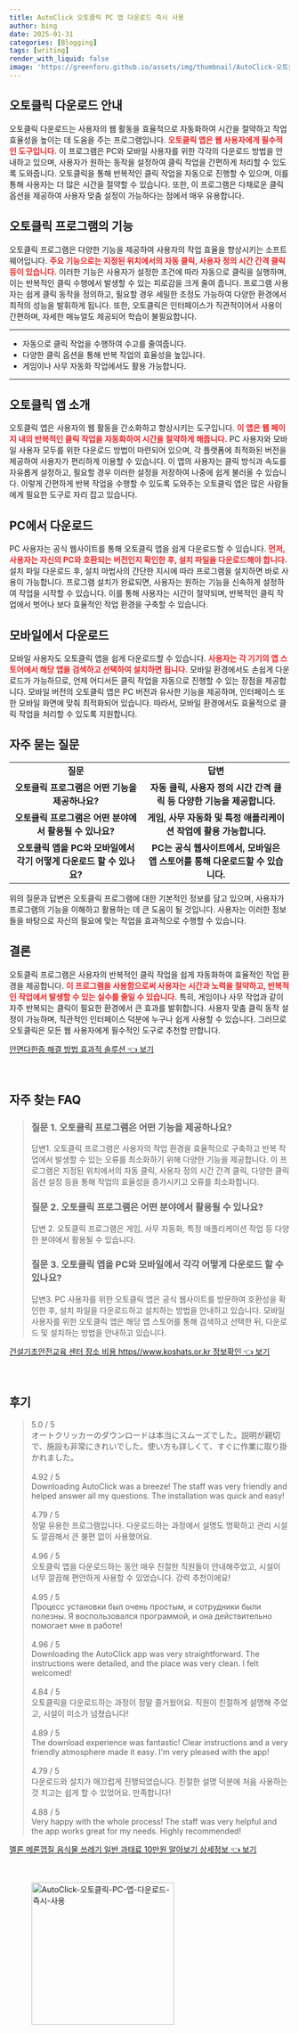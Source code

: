 ```yaml
---
title: AutoClick 오토클릭 PC 앱 다운로드 즉시 사용
author: bing
date: 2025-01-31
categories: [Blogging]
tags: [writing]
render_with_liquid: false
image: 'https://greenforu.github.io/assets/img/thumbnail/AutoClick-오토클릭-PC-앱-다운로드-즉시-사용.webp'
---
```



<h2 id='오토클릭 다운로드 안내'>오토클릭 다운로드 안내</h2>

<p>오토클릭 다운로드는 사용자의 웹 활동을 효율적으로 자동화하여 시간을 절약하고 작업 효율성을 높이는 데 도움을 주는 프로그램입니다. <b><span style="color: #ee2323;">오토클릭 앱은 웹 사용자에게 필수적인 도구입니다.</span></b> 이 프로그램은 PC와 모바일 사용자를 위한 각각의 다운로드 방법을 안내하고 있으며, 사용자가 원하는 동작을 설정하여 클릭 작업을 간편하게 처리할 수 있도록 도와줍니다. 오토클릭을 통해 반복적인 클릭 작업을 자동으로 진행할 수 있으며, 이를 통해 사용자는 더 많은 시간을 절약할 수 있습니다. 또한, 이 프로그램은 다채로운 클릭 옵션을 제공하여 사용자 맞춤 설정이 가능하다는 점에서 매우 유용합니다.</p>

<h2 id='오토클릭 프로그램의 기능'>오토클릭 프로그램의 기능</h2>

<p>오토클릭 프로그램은 다양한 기능을 제공하여 사용자의 작업 효율을 향상시키는 소프트웨어입니다. <b><span style="color: #ee2323;">주요 기능으로는 지정된 위치에서의 자동 클릭, 사용자 정의 시간 간격 클릭 등이 있습니다.</span></b> 이러한 기능은 사용자가 설정한 조건에 따라 자동으로 클릭을 실행하며, 이는 반복적인 클릭 수행에서 발생할 수 있는 피로감을 크게 줄여 줍니다. 프로그램 사용자는 쉽게 클릭 동작을 정의하고, 필요할 경우 세밀한 조정도 가능하여 다양한 환경에서 최적의 성능을 발휘하게 됩니다. 또한, 오토클릭은 인터페이스가 직관적이어서 사용이 간편하며, 자세한 매뉴얼도 제공되어 학습이 불필요합니다.</p>

<hr />

<ul>
    <li>자동으로 클릭 작업을 수행하여 수고를 줄여줍니다.</li>
    <li>다양한 클릭 옵션을 통해 반복 작업의 효율성을 높입니다.</li>
    <li>게임이나 사무 자동화 작업에서도 활용 가능합니다.</li>
</ul>

<hr />

<h2 id='오토클릭 앱 소개'>오토클릭 앱 소개</h2>

<p>오토클릭 앱은 사용자의 웹 활동을 간소화하고 향상시키는 도구입니다. <b><span style="color: #ee2323;">이 앱은 웹 페이지 내의 반복적인 클릭 작업을 자동화하여 시간을 절약하게 해줍니다.</span></b> PC 사용자와 모바일 사용자 모두를 위한 다운로드 방법이 마련되어 있으며, 각 플랫폼에 최적화된 버전을 제공하여 사용자가 편리하게 이용할 수 있습니다. 이 앱의 사용자는 클릭 방식과 속도를 자유롭게 설정하고, 필요할 경우 이러한 설정을 저장하여 나중에 쉽게 불러올 수 있습니다. 이렇게 간편하게 반복 작업을 수행할 수 있도록 도와주는 오토클릭 앱은 많은 사람들에게 필요한 도구로 자리 잡고 있습니다.</p>

<h2 id='PC에서 다운로드'>PC에서 다운로드</h2>

<p>PC 사용자는 공식 웹사이트를 통해 오토클릭 앱을 쉽게 다운로드할 수 있습니다. <b><span style="color: #ee2323;">먼저, 사용자는 자신의 PC와 호환되는 버전인지 확인한 후, 설치 파일을 다운로드해야 합니다.</span></b> 설치 파일 다운로드 후, 설치 마법사의 간단한 지시에 따라 프로그램을 설치하면 바로 사용이 가능합니다. 프로그램 설치가 완료되면, 사용자는 원하는 기능을 신속하게 설정하여 작업을 시작할 수 있습니다. 이를 통해 사용자는 시간이 절약되며, 반복적인 클릭 작업에서 벗어나 보다 효율적인 작업 환경을 구축할 수 있습니다.</p>

<h2 id='모바일에서 다운로드'>모바일에서 다운로드</h2>

<p>모바일 사용자도 오토클릭 앱을 쉽게 다운로드할 수 있습니다. <b><span style="color: #ee2323;">사용자는 각 기기의 앱 스토어에서 해당 앱을 검색하고 선택하여 설치하면 됩니다.</span></b> 모바일 환경에서도 손쉽게 다운로드가 가능하므로, 언제 어디서든 클릭 작업을 자동으로 진행할 수 있는 장점을 제공합니다. 모바일 버전의 오토클릭 앱은 PC 버전과 유사한 기능을 제공하며, 인터페이스 또한 모바일 화면에 맞춰 최적화되어 있습니다. 따라서, 모바일 환경에서도 효율적으로 클릭 작업을 처리할 수 있도록 지원합니다.</p>

<h2 id='자주 묻는 질문'>자주 묻는 질문</h2>

<table>
    <tr>
        <td style="text-align: center; height: 17px;"><b>질문</b></td>
        <td style="text-align: center; height: 17px;"><b>답변</b></td>
    </tr>
    <tr>
        <td style="text-align: center; height: 17px;"><b>오토클릭 프로그램은 어떤 기능을 제공하나요?</b></td>
        <td style="text-align: center; height: 17px;"><b>자동 클릭, 사용자 정의 시간 간격 클릭 등 다양한 기능을 제공합니다.</b></td>
    </tr>
    <tr>
        <td style="text-align: center; height: 17px;"><b>오토클릭 프로그램은 어떤 분야에서 활용될 수 있나요?</b></td>
        <td style="text-align: center; height: 17px;"><b>게임, 사무 자동화 및 특정 애플리케이션 작업에 활용 가능합니다.</b></td>
    </tr>
    <tr>
        <td style="text-align: center; height: 17px;"><b>오토클릭 앱을 PC와 모바일에서 각기 어떻게 다운로드 할 수 있나요?</b></td>
        <td style="text-align: center; height: 17px;"><b>PC는 공식 웹사이트에서, 모바일은 앱 스토어를 통해 다운로드할 수 있습니다.</b></td>
    </tr>
</table>

<p>위의 질문과 답변은 오토클릭 프로그램에 대한 기본적인 정보를 담고 있으며, 사용자가 프로그램의 기능을 이해하고 활용하는 데 큰 도움이 될 것입니다. 사용자는 이러한 정보들을 바탕으로 자신의 필요에 맞는 작업을 효과적으로 수행할 수 있습니다.</p>

<h2 id='결론'>결론</h2>

<p>오토클릭 프로그램은 사용자의 반복적인 클릭 작업을 쉽게 자동화하여 효율적인 작업 환경을 제공합니다. <b><span style="color: #ee2323;">이 프로그램을 사용함으로써 사용자는 시간과 노력을 절약하고, 반복적인 작업에서 발생할 수 있는 실수를 줄일 수 있습니다.</span></b> 특히, 게임이나 사무 작업과 같이 자주 반복되는 클릭이 필요한 환경에서 큰 효과를 발휘합니다. 사용자 맞춤 클릭 동작 설정이 가능하며, 직관적인 인터페이스 덕분에 누구나 쉽게 사용할 수 있습니다. 그러므로 오토클릭은 모든 웹 사용자에게 필수적인 도구로 추천할 만합니다.</p>


<p><a class="click-button" title="안면다한증 해결 방법 효과적 솔루션" href="https://greenforu.github.io/posts/%EC%95%88%EB%A9%B4%EB%8B%A4%ED%95%9C%EC%A6%9D-%ED%95%B4%EA%B2%B0-%EB%B0%A9%EB%B2%95-%ED%9A%A8%EA%B3%BC%EC%A0%81-%EC%86%94%EB%A3%A8%EC%85%98/" rel="dofollow">안면다한증 해결 방법 효과적 솔루션 👈 보기</a></p><br>
<h2 id='자주_찾는_FAQ'>자주 찾는 FAQ</h2>
<div itemscope="" itemtype="https://schema.org/FAQPage"> 
<blockquote> 
<div itemscope="" itemprop="mainEntity" itemtype="https://schema.org/Question"> 
<h3 itemprop="name">질문 1. 오토클릭 프로그램은 어떤 기능을 제공하나요?</h3> 
<div itemscope="" itemprop="acceptedAnswer" itemtype="https://schema.org/Answer"> 
<span itemprop="text"> 
<p>답변1. 오토클릭 프로그램은 사용자의 작업 환경을 효율적으로 구축하고 반복 작업에서 발생할 수 있는 오류를 최소화하기 위해 다양한 기능을 제공합니다. 이 프로그램은 지정된 위치에서의 자동 클릭, 사용자 정의 시간 간격 클릭, 다양한 클릭 옵션 설정 등을 통해 작업의 효율성을 증가시키고 오류를 최소화합니다.</p> 
</span> 
</div> 
</div> 

<div itemscope="" itemprop="mainEntity" itemtype="https://schema.org/Question"> 
<h3 itemprop="name">질문 2. 오토클릭 프로그램은 어떤 분야에서 활용될 수 있나요?</h3> 
<div itemscope="" itemprop="acceptedAnswer" itemtype="https://schema.org/Answer"> 
<span itemprop="text"> 
<p>답변 2. 오토클릭 프로그램은 게임, 사무 자동화, 특정 애플리케이션 작업 등 다양한 분야에서 활용될 수 있습니다.</p> 
</span> 
</div> 
</div> 

<div itemscope="" itemprop="mainEntity" itemtype="https://schema.org/Question"> 
<h3 itemprop="name">질문 3. 오토클릭 앱을 PC와 모바일에서 각각 어떻게 다운로드 할 수 있나요?</h3> 
<div itemscope="" itemprop="acceptedAnswer" itemtype="https://schema.org/Answer"> 
<span itemprop="text"> 
<p>답변3. PC 사용자를 위한 오토클릭 앱은 공식 웹사이트를 방문하여 호환성을 확인한 후, 설치 파일을 다운로드하고 설치하는 방법을 안내하고 있습니다. 모바일 사용자를 위한 오토클릭 앱은 해당 앱 스토어를 통해 검색하고 선택한 뒤, 다운로드 및 설치하는 방법을 안내하고 있습니다.</p> 
</span> 
</div> 
</div> 

</blockquote> 
</div>
<p><a class="click-button" title="건설기초안전교육 센터 장소 비용 https//www.koshats.or.kr 정보확인" href="https://greenforu.github.io/posts/%EA%B1%B4%EC%84%A4%EA%B8%B0%EC%B4%88%EC%95%88%EC%A0%84%EA%B5%90%EC%9C%A1-%EC%84%BC%ED%84%B0-%EC%9E%A5%EC%86%8C-%EB%B9%84%EC%9A%A9-httpswww.koshats.or.kr-%EC%A0%95%EB%B3%B4%ED%99%95%EC%9D%B8/" rel="dofollow">건설기초안전교육 센터 장소 비용 https//www.koshats.or.kr 정보확인 👈 보기</a></p><br>
<h2 id='후기'>후기</h2>
<div itemscope itemtype="https://schema.org/Product">
  <blockquote>
  <div itemprop="review" itemscope itemtype="https://schema.org/Review">
      <div itemprop="reviewRating" itemscope itemtype="https://schema.org/Rating"> <span itemprop="ratingValue">5.0</span> / <span itemprop="bestRating">5</span> </div>
      <span itemprop="reviewBody">オートクリッカーのダウンロードは本当にスムーズでした。説明が親切で、施設も非常にきれいでした。使い方も詳しくて、すぐに作業に取り掛かれました。</span>
  </div>
  <br>
  <div itemprop="review" itemscope itemtype="https://schema.org/Review">
      <div itemprop="reviewRating" itemscope itemtype="https://schema.org/Rating"> <span itemprop="ratingValue">4.92</span> / <span itemprop="bestRating">5</span> </div>
      <span itemprop="reviewBody">Downloading AutoClick was a breeze! The staff was very friendly and helped answer all my questions. The installation was quick and easy!</span>
  </div>
  <br>
  <div itemprop="review" itemscope itemtype="https://schema.org/Review">
      <div itemprop="reviewRating" itemscope itemtype="https://schema.org/Rating"> <span itemprop="ratingValue">4.79</span> / <span itemprop="bestRating">5</span> </div>
      <span itemprop="reviewBody">정말 유용한 프로그램입니다. 다운로드하는 과정에서 설명도 명확하고 관리 시설도 깔끔해서 큰 불편 없이 사용했어요.</span>
  </div>
  <br>
  <div itemprop="review" itemscope itemtype="https://schema.org/Review">
      <div itemprop="reviewRating" itemscope itemtype="https://schema.org/Rating"> <span itemprop="ratingValue">4.96</span> / <span itemprop="bestRating">5</span> </div>
      <span itemprop="reviewBody">오토클릭 앱을 다운로드하는 동안 매우 친절한 직원들이 안내해주었고, 시설이 너무 깔끔해 편안하게 사용할 수 있었습니다. 강력 추천이에요!</span>
  </div>
  <br>
  <div itemprop="review" itemscope itemtype="https://schema.org/Review">
      <div itemprop="reviewRating" itemscope itemtype="https://schema.org/Rating"> <span itemprop="ratingValue">4.95</span> / <span itemprop="bestRating">5</span> </div>
      <span itemprop="reviewBody">Процесс установки был очень простым, и сотрудники были полезны. Я воспользовался программой, и она действительно помогает мне в работе!</span>
  </div>
  <br>
  <div itemprop="review" itemscope itemtype="https://schema.org/Review">
      <div itemprop="reviewRating" itemscope itemtype="https://schema.org/Rating"> <span itemprop="ratingValue">4.96</span> / <span itemprop="bestRating">5</span> </div>
      <span itemprop="reviewBody">Downloading the AutoClick app was very straightforward. The instructions were detailed, and the place was very clean. I felt welcomed!</span>
  </div>
  <br>
  <div itemprop="review" itemscope itemtype="https://schema.org/Review">
      <div itemprop="reviewRating" itemscope itemtype="https://schema.org/Rating"> <span itemprop="ratingValue">4.84</span> / <span itemprop="bestRating">5</span> </div>
      <span itemprop="reviewBody">오토클릭을 다운로드하는 과정이 정말 즐거웠어요. 직원이 친절하게 설명해 주었고, 시설이 미소가 넘쳤습니다!</span>
  </div>
  <br>
  <div itemprop="review" itemscope itemtype="https://schema.org/Review">
      <div itemprop="reviewRating" itemscope itemtype="https://schema.org/Rating"> <span itemprop="ratingValue">4.89</span> / <span itemprop="bestRating">5</span> </div>
      <span itemprop="reviewBody">The download experience was fantastic! Clear instructions and a very friendly atmosphere made it easy. I'm very pleased with the app!</span>
  </div>
  <br>
  <div itemprop="review" itemscope itemtype="https://schema.org/Review">
      <div itemprop="reviewRating" itemscope itemtype="https://schema.org/Rating"> <span itemprop="ratingValue">4.79</span> / <span itemprop="bestRating">5</span> </div>
      <span itemprop="reviewBody">다운로드와 설치가 매끄럽게 진행되었습니다. 친절한 설명 덕분에 처음 사용하는 것 치고는 쉽게 할 수 있었어요. 만족합니다!</span>
  </div>
  <br>
  <div itemprop="review" itemscope itemtype="https://schema.org/Review">
      <div itemprop="reviewRating" itemscope itemtype="https://schema.org/Rating"> <span itemprop="ratingValue">4.88</span> / <span itemprop="bestRating">5</span> </div>
      <span itemprop="reviewBody">Very happy with the whole process! The staff was very helpful and the app works great for my needs. Highly recommended!</span>
  </div>
  </blockquote>
</div>
<p><a class="click-button" title="멜론 메론껍질 음식물 쓰레기 일반 과태료 10만원 알아보기 상세정보" href="https://greenforu.github.io/posts/%EB%A9%9C%EB%A1%A0-%EB%A9%94%EB%A1%A0%EA%BB%8D%EC%A7%88-%EC%9D%8C%EC%8B%9D%EB%AC%BC-%EC%93%B0%EB%A0%88%EA%B8%B0-%EC%9D%BC%EB%B0%98-%EA%B3%BC%ED%83%9C%EB%A3%8C-10%EB%A7%8C%EC%9B%90-%EC%95%8C%EC%95%84%EB%B3%B4%EA%B8%B0-%EC%83%81%EC%84%B8%EC%A0%95%EB%B3%B4/" rel="dofollow">멜론 메론껍질 음식물 쓰레기 일반 과태료 10만원 알아보기 상세정보 👈 보기</a></p><br>
<figure class="image"><img src="https://greenforu.github.io/assets/img/thumbnail/AutoClick-오토클릭-PC-앱-다운로드-즉시-사용.webp" alt="AutoClick-오토클릭-PC-앱-다운로드-즉시-사용" width="256" height="256"></figure>